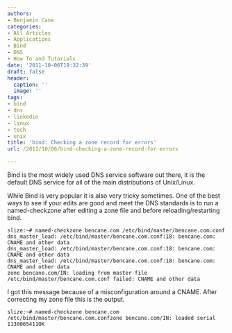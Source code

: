 ```yaml
---
authors:
- Benjamin Cane
categories:
- All Articles
- Applications
- Bind
- DNS
- How To and Tutorials
date: '2011-10-06T19:32:39'
draft: false
header:
  caption: ''
  image: ''
tags:
- bind
- dns
- linkedin
- linux
- tech
- unix
title: 'bind: Checking a zone record for errors'
url: /2011/10/06/bind-checking-a-zone-record-for-errors

---
```


Bind is the most widely used DNS service software out there, it is the default DNS service for all of the main distributions of Unix/Linux.

While Bind is very popular it is also very tricky sometimes. One of the best ways to see if your edits are good and meet the DNS standards is to run a named-checkzone after editing a zone file and before reloading/restarting bind.

    slize:~# named-checkzone bencane.com /etc/bind/master/bencane.com.conf
    dns_master_load: /etc/bind/master/bencane.com.conf:18: bencane.com: CNAME and other data
    dns_master_load: /etc/bind/master/bencane.com.conf:18: bencane.com: CNAME and other data
    dns_master_load: /etc/bind/master/bencane.com.conf:18: bencane.com: CNAME and other data
    zone bencane.com/IN: loading from master file /etc/bind/master/bencane.com.conf failed: CNAME and other data

I got this message because of a misconfiguration around a CNAME. After correcting my zone file this is the output.

    slize:~# named-checkzone bencane.com /etc/bind/master/bencane.com.confzone bencane.com/IN: loaded serial 1130065411OK
